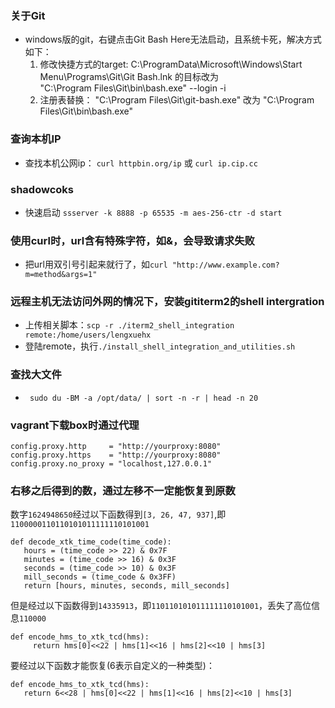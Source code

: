 ### 关于Git
* windows版的git，右键点击Git Bash Here无法启动，且系统卡死，解决方式如下：
  1. 修改快捷方式的target: C:\ProgramData\Microsoft\Windows\Start Menu\Programs\Git\Git Bash.lnk  的目标改为  
  "C:\Program Files\Git\bin\bash.exe" --login -i
  2. 注册表替换： "C:\Program Files\Git\git-bash.exe"  改为  "C:\Program Files\Git\bin\bash.exe"
  
 ### 查询本机IP 
 * 查找本机公网ip： `curl httpbin.org/ip` 或  `curl ip.cip.cc`
 
 ### shadowcoks 
 * 快速启动 `ssserver -k 8888 -p 65535 -m aes-256-ctr -d start`
 
 ### 使用curl时，url含有特殊字符，如&，会导致请求失败
 * 把url用双引号引起来就行了，如`curl "http://www.example.com?m=method&args=1"`
 
 ### 远程主机无法访问外网的情况下，安装gititerm2的shell intergration
 *  上传相关脚本：`scp -r ./iterm2_shell_integration  remote:/home/users/lengxuehx`
 *  登陆remote，执行`./install_shell_integration_and_utilities.sh`
 
 ### 查找大文件
 * ` sudo du -BM -a /opt/data/ | sort -n -r | head -n 20`
 
 
 ### vagrant下载box时通过代理
 ```
config.proxy.http     = "http://yourproxy:8080"
config.proxy.https    = "http://yourproxy:8080"
config.proxy.no_proxy = "localhost,127.0.0.1"
```
 
 ### 右移之后得到的数，通过左移不一定能恢复到原数
 数字`1624948650`经过以下函数得到`[3, 26, 47, 937]`,即`1100000110110101011111110101001`
 ```
def decode_xtk_time_code(time_code):
    hours = (time_code >> 22) & 0x7F
    minutes = (time_code >> 16) & 0x3F
    seconds = (time_code >> 10) & 0x3F
    mill_seconds = (time_code & 0x3FF)
    return [hours, minutes, seconds, mill_seconds]
```
但是经过以下函数得到`14335913`，即`110110101011111110101001`，丢失了高位信息`110000`
```
def encode_hms_to_xtk_tcd(hms):
     return hms[0]<<22 | hms[1]<<16 | hms[2]<<10 | hms[3]
```
 要经过以下函数才能恢复(6表示自定义的一种类型)：
 ```
def encode_hms_to_xtk_tcd(hms):
    return 6<<28 | hms[0]<<22 | hms[1]<<16 | hms[2]<<10 | hms[3]
```

